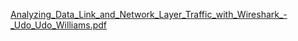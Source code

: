 [Analyzing_Data_Link_and_Network_Layer_Traffic_with_Wireshark_-_Udo_Udo_Williams.pdf](https://github.com/user-attachments/files/15964675/Analyzing_Data_Link_and_Network_Layer_Traffic_with_Wireshark_-_Udo_Udo_Williams.pdf)
